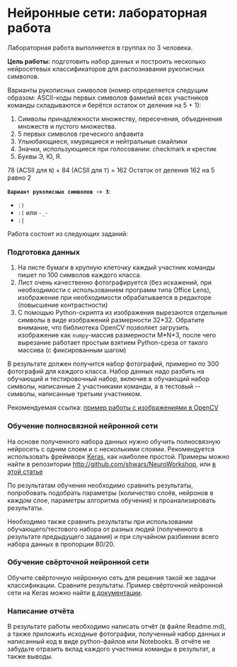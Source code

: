 # Нейронные сети: лабораторная работа

Лабораторная работа выполняется в группах по 3 человека. 

**Цель работы:** подготовить набор данных и построить несколько нейросетевых классификаторов для распознавания рукописных символов. 

Варианты рукописных символов (номер определяется следущим образом: ASCII-коды первых символов фамилий всех участников команды складываются и берётся остаток от деления на 5 + 1):

1. Символы принадлежности множеству, пересечения, объединения множеств и пустого множества.
2. 5 первых символов греческого алфавита
3. Улыюбающиеся, хмурящиеся и нейтральные смайлики
4. Значки, использующиеся при голосовании: checkmark и крестик
5. Буквы Э, Ю, Я.

78 (ACSII для `N`) + 84 (ACSII для `T`) = 162
Остаток от деления 162 на 5 равно 2

**`Вариант рукописных символов -> 3`**:
- `:)`
- `:(` или `-_-`
- `:|`

Работа состоит из следующих заданий:

### Подготовка данных

1. На листе бумаги в крупную клеточку каждый участник команды пишет по 100 символов каждого класса.
2. Лист очень качественно фотографируется (без искажений, при необходимости с использованием программ типа Office Lens), изображение при необходимости обрабатывается в редакторе (повысшение контрастности)
3. С помощью Python-скрипта из изображения вырезаются отдельные символы в виде изображений размерности 32\*32. Обратите внимание, что библиотека OpenCV позволяет загрузить изображение как `numpy`-массив размерности M\*N\*3, после чего вырезание работает простым взятием Python-среза от такого массива (с фиксированным шагом)

В результате должен получится набор фотографий, примерно по 300 фотографий для каждого класса. Набор данных надо разбить на обучающий и тестировочный набор, включив в обучающий набор символы, написанные 2 участниками команды, а в тестовый -- символы, написанные третьим участником.

Рекомендуемая ссылка: [пример работы с изображениями в OpenCV](https://arboook.com/kompyuternoe-zrenie/osnovnye-operatsii-s-izobrazheniyami-v-opencv-3-python/)



### Обучение полносвязной нейронной сети 

На основе полученного набора данных нужно обучить полносвязную нейросеть с одним слоем и с несколькими слоями. Рекомендуется использовать фреймворк [Keras](https://keras.io/), как наиболее простой. Примеры можно найти в репозитории http://github.com/shwars/NeuroWorkshop, или [в этой статье](https://habr.com/ru/company/wunderfund/blog/314242/)

По результатам обучения необходимо сравнить результаты, попробовать подобрать параметры (количество слоёв, нейронов в каждом слое, параметры алгоритма обучения) и проанализировать результаты.

Необходимо также сравнить результаты при использовании обучающего/тестового набора от разных людей (полученного в результате предыдущего задания) и при случайном разбиении всего набора данных в пропорции 80/20.

### Обучение свёрточной нейронной сети

Обучите свёрточную нейронную сеть для решения такой же задачи классификации. Сравните результаты. Пример свёрточной нейронной сети на Keras можно найти [в документации](https://keras.io/examples/mnist_cnn/).


### Написание отчёта

В результате работы необходимо написать отчёт (в файле Readme.md), а также приложить исходные фотографии, полученный набор данных и написанный код в виде python-файлов или Notebooks. В отчёте не забудьте отразить вклад каждого участника команды в результат, а также выводы.

